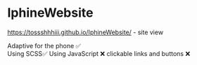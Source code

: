 # IphineWebsite
https://tossshhhiii.github.io/IphineWebsite/ - site view

Adaptive for the phone ✅ <br>
Using SCSS✅
Using JavaScript ❌
clickable links and buttons ❌

